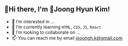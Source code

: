 ## 👋Hi there, I'm 🌱Joong Hyun Kim!

- 👀 I’m interested in ...
- 🌱 I’m currently learning `HTML`, `CSS`, `JS`, `React`
- 💞️ I’m looking to collaborate on ...
- 📫 You can reach me by email jooongh.k@gmail.com

<!---
JoongHyun-Kim/JoongHyun-Kim is a ✨ special ✨ repository because its `README.md` (this file) appears on your GitHub profile.
You can click the Preview link to take a look at your changes.
--->
